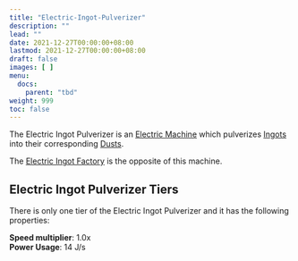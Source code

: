 ```yaml
---
title: "Electric-Ingot-Pulverizer"
description: ""
lead: ""
date: 2021-12-27T00:00:00+08:00
lastmod: 2021-12-27T00:00:00+08:00
draft: false
images: [ ]
menu:
  docs:
    parent: "tbd"
weight: 999
toc: false
---
```


The Electric Ingot Pulverizer is an [Electric Machine](/docs/slimefun/electric-machines) which pulverizes [Ingots](/docs/slimefun/ingots) into their corresponding [Dusts](/docs/slimefun/dusts).

The [Electric Ingot Factory](/docs/slimefun/electric-ingot-factory) is the opposite of this machine.

## Electric Ingot Pulverizer Tiers

There is only one tier of the Electric Ingot Pulverizer and it has the following properties:

**Speed multiplier**: 1.0x  
**Power Usage**: 14 J/s  
